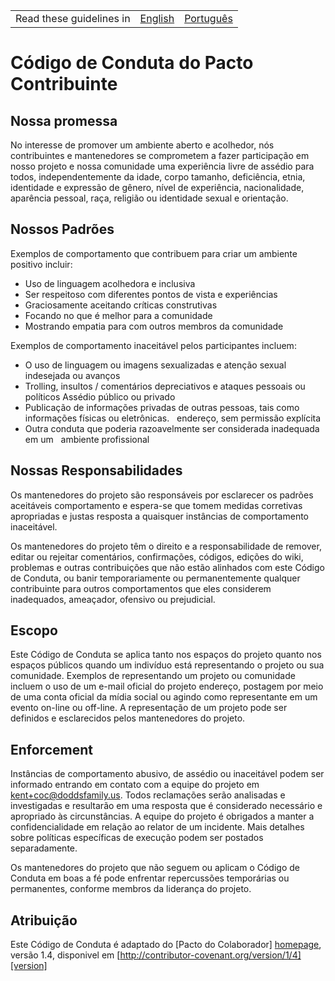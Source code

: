 <table>
    <tr>
        <!-- Do not translate this table -->
        <td> Read these guidelines in </td>
        <td><a href="/other/CODE_OF_CONDUCT.md">English</a></td>
        <td><a href="/docs/pt-br/other/CODE_OF_CONDUCT.md">Português</a></td>
    </tr>
</table>

# Código de Conduta do Pacto Contribuinte

## Nossa promessa

No interesse de promover um ambiente aberto e acolhedor, nós
contribuintes e mantenedores se comprometem a fazer participação em nosso projeto e
nossa comunidade uma experiência livre de assédio para todos, independentemente da idade, corpo
tamanho, deficiência, etnia, identidade e expressão de gênero, nível de experiência,
nacionalidade, aparência pessoal, raça, religião ou identidade sexual e
orientação.

## Nossos Padrões

Exemplos de comportamento que contribuem para criar um ambiente positivo
incluir:

* Uso de linguagem acolhedora e inclusiva
* Ser respeitoso com diferentes pontos de vista e experiências
* Graciosamente aceitando críticas construtivas
* Focando no que é melhor para a comunidade
* Mostrando empatia para com outros membros da comunidade

Exemplos de comportamento inaceitável pelos participantes incluem:

* O uso de linguagem ou imagens sexualizadas e atenção sexual indesejada ou
avanços
* Trolling, insultos / comentários depreciativos e ataques pessoais ou políticos
Assédio público ou privado
* Publicação de informações privadas de outras pessoas, tais como informações físicas ou eletrônicas.
  endereço, sem permissão explícita
* Outra conduta que poderia razoavelmente ser considerada inadequada em um
  ambiente profissional

## Nossas Responsabilidades

Os mantenedores do projeto são responsáveis ​​por esclarecer os padrões aceitáveis
comportamento e espera-se que tomem medidas corretivas apropriadas e justas
resposta a quaisquer instâncias de comportamento inaceitável.

Os mantenedores do projeto têm o direito e a responsabilidade de remover, editar ou
rejeitar comentários, confirmações, códigos, edições do wiki, problemas e outras contribuições
que não estão alinhados com este Código de Conduta, ou banir temporariamente ou
permanentemente qualquer contribuinte para outros comportamentos que eles considerem inadequados,
ameaçador, ofensivo ou prejudicial.

## Escopo

Este Código de Conduta se aplica tanto nos espaços do projeto quanto nos espaços públicos
quando um indivíduo está representando o projeto ou sua comunidade. Exemplos de
representando um projeto ou comunidade incluem o uso de um e-mail oficial do projeto
endereço, postagem por meio de uma conta oficial da mídia social ou agindo como
representante em um evento on-line ou off-line. A representação de um projeto pode ser
definidos e esclarecidos pelos mantenedores do projeto.

## Enforcement

Instâncias de comportamento abusivo, de assédio ou inaceitável podem ser
informado entrando em contato com a equipe do projeto em kent+coc@doddsfamily.us. Todos
reclamações serão analisadas e investigadas e resultarão em uma resposta que
é considerado necessário e apropriado às circunstâncias. A equipe do projeto é
obrigados a manter a confidencialidade em relação ao relator de um incidente.
Mais detalhes sobre políticas específicas de execução podem ser postados separadamente.

Os mantenedores do projeto que não seguem ou aplicam o Código de Conduta em boas
a fé pode enfrentar repercussões temporárias ou permanentes, conforme
membros da liderança do projeto.

## Atribuição

Este Código de Conduta é adaptado do [Pacto do Colaborador] [homepage], versão 1.4,
disponivel em [http://contributor-covenant.org/version/1/4][version]

[homepage]: http://contributor-covenant.org
[version]: http://contributor-covenant.org/version/1/4/
